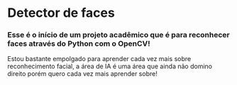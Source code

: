 # Detector de faces
### Esse é o início de um projeto acadêmico que é para reconhecer faces através do Python com o OpenCV! <br>
Estou bastante empolgado para aprender cada vez mais sobre reconhecimento facial, a área de IA é uma área que ainda não domino direito porém quero cada vez mais aprender sobre! <br>
